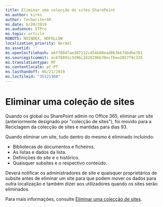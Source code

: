 ```yaml
---
title: Eliminar uma colecção de sites SharePoint
ms.author: kirks
author: Techwriter40
ms.date: 6/20/2019
ms.audience: ITPro
ms.topic: article
ROBOTS: NOINDEX, NOFOLLOW
localization_priority: Normal
ms.assetid: ''
ms.openlocfilehash: a6ff804fae307212c454b80ead863667dbdbe781
ms.sourcegitcommit: ec6f8091c3d96c2d28296b70ecf6ee2857f9c335
ms.translationtype: MT
ms.contentlocale: pt-PT
ms.lasthandoff: 06/21/2019
ms.locfileid: "35121360"
---
```

# <a name="delete-a-site-collection"></a>Eliminar uma coleção de sites

Quando os global ou SharePoint admin no Office 365, eliminar um site (anteriormente designado por "colecção de sites"), foi movido para a Reciclagem da colecção de sites e mantidas para dias 93. 

Quando eliminar um site, tudo dentro do mesmo é eliminado incluindo:

- Bibliotecas de documentos e ficheiros.
- As listas e dados da lista.
- Definições do site e o histórico.
- Quaisquer subsites e o respectivo conteúdo.

Deverá notificar os administradores de site e quaisquer proprietários de subsite antes de eliminar um site para que podem mover os dados para outra localização e também dizer aos utilizadores quando os sites serão eliminados. 

Para mais informações, consulte [Eliminar uma colecção de sites](https://docs.microsoft.com/en-us/sharepoint/delete-site-collection). 